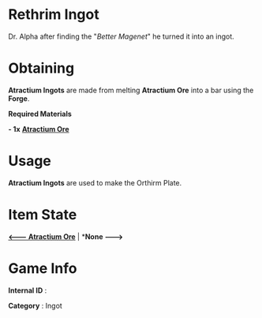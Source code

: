 # Rethrim Ingot

Dr. Alpha after finding the "*Better Magenet*" he turned it into an ingot.

# Obtaining

**Atractium Ingots** are made from melting **Atractium Ore** into a bar using the **Forge**.

**Required Materials**

**- 1x** [**Atractium Ore**](https://github.com/AlphaMC0/Lone-Martian/blob/main/Ores/Atractium%20Ore.md)

# Usage

**Atractium Ingots** are used to make the Orthirm Plate.

# Item State

[**<--- Atractium Ore**](https://github.com/AlphaMC0/Lone-Martian/blob/main/Ores/Atractium%20Ore.md) | ***None --->**

# Game Info

**Internal ID** : 

**Category** : Ingot
